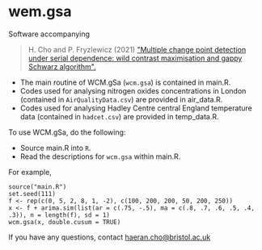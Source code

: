# wem.gsa
Software accompanying 
> H. Cho and P. Fryzlewicz (2021) ["Multiple change point detection under serial dependence: wild contrast maximisation and gappy Schwarz algorithm".](https://arxiv.org/abs/2011.13884)

- The main routine of WCM.gSa (`wcm.gsa`) is contained in main.R. 
- Codes used for analysing nitrogen oxides concentrations in London (contained in `AirQualityData.csv`) are provided in air_data.R.
- Codes used for analysing Hadley Centre central England temperature data (contained in `hadcet.csv`) are provided in temp_data.R.

To use WCM.gSa, do the following:

- Source main.R into `R`.
- Read the descriptions for `wcm.gsa` within main.R.

For example,

```{r}
source("main.R")
set.seed(111)
f <- rep(c(0, 5, 2, 8, 1, -2), c(100, 200, 200, 50, 200, 250))
x <- f + arima.sim(list(ar = c(.75, -.5), ma = c(.8, .7, .6, .5, .4, .3)), n = length(f), sd = 1)
wcm.gsa(x, double.cusum = TRUE)
```

If you have any questions, contact haeran.cho@bristol.ac.uk

